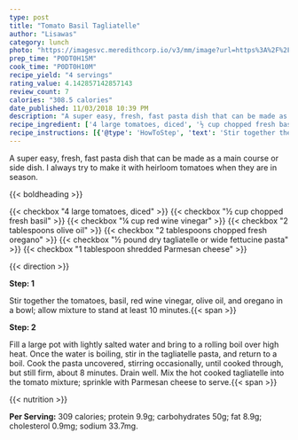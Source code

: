 ```yaml
---
type: post
title: "Tomato Basil Tagliatelle"
author: "Lisawas"
category: lunch
photo: "https://imagesvc.meredithcorp.io/v3/mm/image?url=https%3A%2F%2Fimages.media-allrecipes.com%2Fuserphotos%2F726176.jpg"
prep_time: "P0DT0H15M"
cook_time: "P0DT0H10M"
recipe_yield: "4 servings"
rating_value: 4.142857142857143
review_count: 7
calories: "308.5 calories"
date_published: 11/03/2018 10:39 PM
description: "A super easy, fresh, fast pasta dish that can be made as a main course or side dish.  I always try to make it with heirloom tomatoes when they are in season."
recipe_ingredient: ['4 large tomatoes, diced', '½ cup chopped fresh basil', '¼ cup red wine vinegar', '2 tablespoons olive oil', '2 tablespoons chopped fresh oregano', '½ pound dry tagliatelle or wide fettucine pasta', '1 tablespoon shredded Parmesan cheese']
recipe_instructions: [{'@type': 'HowToStep', 'text': 'Stir together the tomatoes, basil, red wine vinegar, olive oil, and oregano in a bowl; allow mixture to stand at least 10 minutes.\n'}, {'@type': 'HowToStep', 'text': 'Fill a large pot with lightly salted water and bring to a rolling boil over high heat. Once the water is boiling, stir in the tagliatelle pasta, and return to a boil. Cook the pasta uncovered, stirring occasionally, until cooked through, but still firm, about 8 minutes. Drain well. Mix the hot cooked tagliatelle into the tomato mixture; sprinkle with Parmesan cheese to serve.\n'}]
---
```


A super easy, fresh, fast pasta dish that can be made as a main course or side dish.  I always try to make it with heirloom tomatoes when they are in season. 

{{< boldheading >}}

{{< checkbox "4 large tomatoes, diced" >}}
{{< checkbox "½ cup chopped fresh basil" >}}
{{< checkbox "¼ cup red wine vinegar" >}}
{{< checkbox "2 tablespoons olive oil" >}}
{{< checkbox "2 tablespoons chopped fresh oregano" >}}
{{< checkbox "½ pound dry tagliatelle or wide fettucine pasta" >}}
{{< checkbox "1 tablespoon shredded Parmesan cheese" >}}


{{< direction >}}

**Step: 1**

Stir together the tomatoes, basil, red wine vinegar, olive oil, and oregano in a bowl; allow mixture to stand at least 10 minutes.{{< span >}}

**Step: 2**

Fill a large pot with lightly salted water and bring to a rolling boil over high heat. Once the water is boiling, stir in the tagliatelle pasta, and return to a boil. Cook the pasta uncovered, stirring occasionally, until cooked through, but still firm, about 8 minutes. Drain well. Mix the hot cooked tagliatelle into the tomato mixture; sprinkle with Parmesan cheese to serve.{{< span >}}

{{< nutrition >}}

**Per Serving:** 309 calories; protein 9.9g; carbohydrates 50g; fat 8.9g; cholesterol 0.9mg; sodium 33.7mg.
